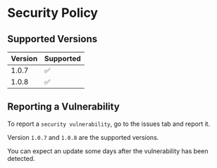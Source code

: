 # Security Policy

## Supported Versions


| Version | Supported          |
| ------- | ------------------ |
| 1.0.7   | :white_check_mark: |
| 1.0.8   | :white_check_mark: |

## Reporting a Vulnerability


To report a `security vulnerability`, go to the issues tab and report it.

Version `1.0.7` and `1.0.8` are the supported versions.

You can expect an update some days after the vulnerability has been detected.
